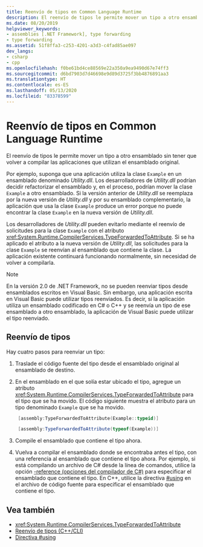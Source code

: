 ```yaml
---
title: Reenvío de tipos en Common Language Runtime
description: El reenvío de tipos le permite mover un tipo a otro ensamblado sin tener que volver a compilar las aplicaciones que utilizan el ensamblado original.
ms.date: 08/20/2019
helpviewer_keywords:
- assemblies [.NET Framework], type forwarding
- type forwarding
ms.assetid: 51f8ffa3-c253-4201-a3d3-c4fad85ae097
dev_langs:
- csharp
- cpp
ms.openlocfilehash: f0be61bd4ce88569e22a350a9ea9490d67e74ff3
ms.sourcegitcommit: d6bd7903d7d46698e9d89d3725f3bb4876891aa3
ms.translationtype: HT
ms.contentlocale: es-ES
ms.lasthandoff: 05/13/2020
ms.locfileid: "83378599"
---
```

# <a name="type-forwarding-in-the-common-language-runtime"></a>Reenvío de tipos en Common Language Runtime
El reenvío de tipos le permite mover un tipo a otro ensamblado sin tener que volver a compilar las aplicaciones que utilizan el ensamblado original.  
  
 Por ejemplo, suponga que una aplicación utiliza la clase `Example` en un ensamblado denominado *Utility.dll*. Los desarrolladores de *Utility.dll* podrían decidir refactorizar el ensamblado y, en el proceso, podrían mover la clase `Example` a otro ensamblado. Si la versión anterior de *Utility.dll* se reemplaza por la nueva versión de *Utility.dll* y por su ensamblado complementario, la aplicación que usa la clase `Example` produce un error porque no puede encontrar la clase `Example` en la nueva versión de *Utility.dll*.  
  
 Los desarrolladores de *Utility.dll* pueden evitarlo mediante el reenvío de solicitudes para la clase `Example` con el atributo <xref:System.Runtime.CompilerServices.TypeForwardedToAttribute>. Si se ha aplicado el atributo a la nueva versión de *Utility.dll*, las solicitudes para la clase `Example` se reenvían al ensamblado que contiene la clase. La aplicación existente continuará funcionando normalmente, sin necesidad de volver a compilarla.  
  
> [!NOTE]
> En la versión 2.0 de .NET Framework, no se pueden reenviar tipos desde ensamblados escritos en Visual Basic. Sin embargo, una aplicación escrita en Visual Basic puede utilizar tipos reenviados. Es decir, si la aplicación utiliza un ensamblado codificado en C# o C++ y se reenvía un tipo de ese ensamblado a otro ensamblado, la aplicación de Visual Basic puede utilizar el tipo reenviado.  
  
## <a name="forward-types"></a>Reenvío de tipos  
 Hay cuatro pasos para reenviar un tipo:  
  
1. Traslade el código fuente del tipo desde el ensamblado original al ensamblado de destino.  

2. En el ensamblado en el que solía estar ubicado el tipo, agregue un atributo <xref:System.Runtime.CompilerServices.TypeForwardedToAttribute> para el tipo que se ha movido. El código siguiente muestra el atributo para un tipo denominado `Example` que se ha movido.  

   ```cpp  
    [assembly:TypeForwardedToAttribute(Example::typeid)]  
   ```

   ```csharp  
    [assembly:TypeForwardedToAttribute(typeof(Example))]  
   ```  

3. Compile el ensamblado que contiene el tipo ahora.  

4. Vuelva a compilar el ensamblado donde se encontraba antes el tipo, con una referencia al ensamblado que contiene el tipo ahora. Por ejemplo, si está compilando un archivo de C# desde la línea de comandos, utilice la opción [-reference (opciones del compilador de C#)](../../csharp/language-reference/compiler-options/reference-compiler-option.md) para especificar el ensamblado que contiene el tipo. En C++, utilice la directiva [#using](/cpp/preprocessor/hash-using-directive-cpp) en el archivo de código fuente para especificar el ensamblado que contiene el tipo.  
  
## <a name="see-also"></a>Vea también

- <xref:System.Runtime.CompilerServices.TypeForwardedToAttribute>
- [Reenvío de tipos (C++/CLI)](/cpp/windows/type-forwarding-cpp-cli)
- [Directiva #using](/cpp/preprocessor/hash-using-directive-cpp)
